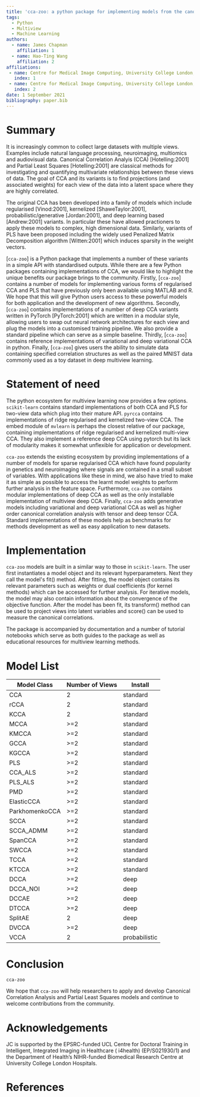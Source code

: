 ```yaml
---
title: 'cca-zoo: a python package for implementing models from the canonical correlation analysis family' 
tags:
  - Python
  - Multiview
  - Machine Learning
authors:
  - name: James Chapman
    affiliation: 1
  - name: Hao-Ting Wang
    affiliation: 2
affiliations:
 - name: Centre for Medical Image Computing, University College London, London, UK
   index: 1
 - name: Centre for Medical Image Computing, University College London, London, UK
   index: 2
date: 1 September 2021
bibliography: paper.bib
---
```


# Summary

It is increasingly common to collect large datasets with multiple views. Examples include natural language processing,
neuroimaging, multiomics and audiovisual data. Canonical Correlation Analyis (CCA) [Hotelling:2001]  and Partial Least
Squares [Hotelling:2001] are classical methods for investigating and quantifying multivariate relationships between
these views of data. The goal of CCA and its variants is to find projections (and associated weights) for each view of
the data into a latent space where they are highly correlated.

The original CCA has been developed into a family of models which include regularised [Vinod:2001],
kernelized [ShaweTaylor:2001], probabilistic/generative [Jordan:2001], and deep learning based [Andrew:2001]
variants. In particular these have allowed practioners to apply these models to complex, high dimensional data.
Similarly, variants of PLS have been proposed including the widely used Penalized Matrix Decomposition
algorithm [Witten:2001] which induces sparsity in the weight vectors.

[`cca-zoo`] is a Python package that implements a number of these variants in a simple API with standardised outputs.
While there are a few Python packages containing implementations of CCA, we would like to highlight the unique benefits
our package brings to the community. Firstly, [`cca-zoo`] contains a number of models for implementing various forms of
regularised CCA and PLS that have previously only been available using MATLAB and R. We hope that this will give Python
users access to these powerful models for both application and the development of new algorithms. Secondly, [`cca-zoo`]
contains implementations of a number of deep CCA variants written in PyTorch
[PyTorch:2001] which are written in a modular style, allowing users to swap out neural network architectures for each
view and plug the models into a customised training pipeline. We also provide a standard pipeline which can serve as a
simple baseline. Thirdly, [`cca-zoo`] contains reference implementations of variational and deep variational CCA in
python. Finally, [`cca-zoo`] gives users the ability to simulate data containing specified correlation structures as
well as the paired MNIST data commonly used as a toy dataset in deep multiview learning.

# Statement of need

The python ecosystem for multiview learning now provides a few options. `scikit-learn` contains standard implementations
of both CCA and PLS for two-view data which plug into their mature API. `pyrcca` contains implementations of ridge
regularised and kernelized two-view CCA. The embed module of `mvlearn` is perhaps the closest relative of our package,
containing implementations of ridge regularised and kernelized multi-view CCA. They also implement a reference deep CCA
using pytorch but its lack of modularity makes it somewhat unflexible for application or development.

`cca-zoo` extends the existing ecosystem by providing implementations of a number of models for sparse regularised CCA
which have found popularity in genetics and neuroimaging where signals are contained in a small subset of variables.
With applications like these in mind, we also have tried to make it as simple as possible to access the learnt model
weights to perform further analysis in the feature space. Furthermore, `cca-zoo` contains modular implementations of
deep CCA as well as the only installable implementation of multiview deep CCA. Finally, `cca-zoo` adds generative models
including variational and deep variational CCA as well as higher order canonical correlation analysis with tensor and
deep tensor CCA. Standard implementations of these models help as benchmarks for methods development as well as easy
application to new datasets.

# Implementation

`cca-zoo` models are built in a similar way to those in `scikit-learn`. The user first instantiates a model object and
its relevant hyperparameters. Next they call the model's fit() method. After fitting, the model object contains its
relevant parameters such as weights or dual coefficients (for kernel methods) which can be accessed for further
analysis. For iterative models, the model may also contain information about the convergence of the objective function.
After the model has been fit, its transform() method can be used to project views into latent variables and score() can
be used to measure the canonical correlations.

The package is accompanied by documentation and a number of tutorial notebooks which serve as both guides to the package
as well as educational resources for multiview learning methods.

# Model List

| Model Class | Number of Views | Install |
| -------- | -------- | ------ |
| CCA   | 2   | standard |
| rCCA   | 2   | standard |
| KCCA   | 2   | standard |
| MCCA   | \>=2   | standard |
| KMCCA   | \>=2   | standard |
| GCCA   | \>=2   | standard |
| KGCCA   | \>=2   | standard |
| PLS   | \>=2   | standard |
| CCA_ALS   | \>=2   | standard |
| PLS_ALS   | \>=2   | standard |
| PMD   | \>=2   | standard |
| ElasticCCA   | \>=2   | standard |
| ParkhomenkoCCA   | \>=2   | standard |
| SCCA   | \>=2   | standard |
| SCCA_ADMM   | \>=2   | standard |
| SpanCCA   | \>=2   | standard |
| SWCCA   | \>=2   | standard |
| TCCA   | \>=2   | standard |
| KTCCA   | \>=2   | standard |
| DCCA   | \>=2   | deep |
| DCCA_NOI   | \>=2   | deep |
| DCCAE   | \>=2   | deep |
| DTCCA   | \>=2   | deep |
| SplitAE   | 2   | deep |
| DVCCA   | \>=2   | deep |
| VCCA   | 2   | probabilistic |

# Conclusion

`cca-zoo`

We hope that `cca-zoo` will help researchers to apply and develop Canonical Correlation Analysis and Partial Least
Squares models and continue to welcome contributions from the community.

# Acknowledgements

JC is supported by the EPSRC-funded UCL Centre for Doctoral Training in Intelligent, Integrated Imaging in Healthcare (
i4health) (EP/S021930/1) and the Department of Health’s NIHR-funded Biomedical Research Centre at University College
London Hospitals.

# References

